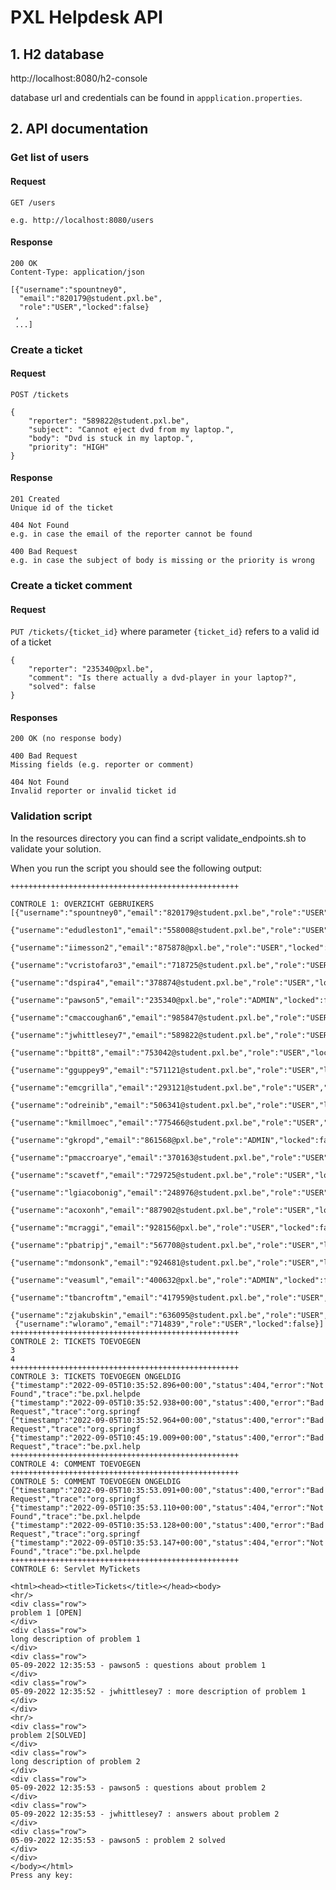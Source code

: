 # PXL Helpdesk API

## 1. H2 database

http://localhost:8080/h2-console

database url and credentials can be found in `appplication.properties`.

## 2. API documentation

### Get list of users

#### Request

`GET /users`

    e.g. http://localhost:8080/users


#### Response

    200 OK
    Content-Type: application/json

    [{"username":"spountney0",
      "email":"820179@student.pxl.be",
      "role":"USER","locked":false}
     ,
     ...]

### Create a ticket

#### Request

`POST /tickets`

    {
        "reporter": "589822@student.pxl.be",
        "subject": "Cannot eject dvd from my laptop.",
        "body": "Dvd is stuck in my laptop.",
        "priority": "HIGH"
    }


#### Response

    201 Created
    Unique id of the ticket

    404 Not Found
    e.g. in case the email of the reporter cannot be found

    400 Bad Request
    e.g. in case the subject of body is missing or the priority is wrong
    

### Create a ticket comment

#### Request
`PUT /tickets/{ticket_id}`
where parameter `{ticket_id}` refers to a valid id of a ticket

    {
        "reporter": "235340@pxl.be",
        "comment": "Is there actually a dvd-player in your laptop?",
        "solved": false
    }

#### Responses

    200 OK (no response body)
    
    400 Bad Request
    Missing fields (e.g. reporter or comment)

    404 Not Found
    Invalid reporter or invalid ticket id

### Validation script 

In the resources directory you can find a script validate_endpoints.sh to validate
your solution.

When you run the script you should see the following output:

    +++++++++++++++++++++++++++++++++++++++++++++++++++
    
    CONTROLE 1: OVERZICHT GEBRUIKERS
    [{"username":"spountney0","email":"820179@student.pxl.be","role":"USER","locked":false},
     {"username":"edudleston1","email":"558008@student.pxl.be","role":"USER","locked":false},
     {"username":"iimesson2","email":"875878@pxl.be","role":"USER","locked":false},
     {"username":"vcristofaro3","email":"718725@student.pxl.be","role":"USER","locked":false},
     {"username":"dspira4","email":"378874@student.pxl.be","role":"USER","locked":false},
     {"username":"pawson5","email":"235340@pxl.be","role":"ADMIN","locked":false},
     {"username":"cmaccoughan6","email":"985847@student.pxl.be","role":"USER","locked":false},
     {"username":"jwhittlesey7","email":"589822@student.pxl.be","role":"USER","locked":false},
     {"username":"bpitt8","email":"753042@student.pxl.be","role":"USER","locked":false},
     {"username":"gguppey9","email":"571121@student.pxl.be","role":"USER","locked":false},
     {"username":"emcgrilla","email":"293121@student.pxl.be","role":"USER","locked":false},
     {"username":"odreinib","email":"506341@student.pxl.be","role":"USER","locked":false},
     {"username":"kmillmoec","email":"775466@student.pxl.be","role":"USER","locked":false},
     {"username":"gkropd","email":"861568@pxl.be","role":"ADMIN","locked":false},
     {"username":"pmaccroarye","email":"370163@student.pxl.be","role":"USER","locked":false},
     {"username":"scavetf","email":"729725@student.pxl.be","role":"USER","locked":false},
     {"username":"lgiacobonig","email":"248976@student.pxl.be","role":"USER","locked":false},
     {"username":"acoxonh","email":"887902@student.pxl.be","role":"USER","locked":false},
     {"username":"mcraggi","email":"928156@pxl.be","role":"USER","locked":false},
     {"username":"pbatripj","email":"567708@student.pxl.be","role":"USER","locked":false},
     {"username":"mdonsonk","email":"924681@student.pxl.be","role":"USER","locked":false},
     {"username":"veasuml","email":"400632@pxl.be","role":"ADMIN","locked":false},
     {"username":"tbancroftm","email":"417959@student.pxl.be","role":"USER","locked":true},
     {"username":"zjakubskin","email":"636095@student.pxl.be","role":"USER","locked":false},
     {"username":"wloramo","email":"714839","role":"USER","locked":false}]
    +++++++++++++++++++++++++++++++++++++++++++++++++++
    CONTROLE 2: TICKETS TOEVOEGEN
    3
    4
    +++++++++++++++++++++++++++++++++++++++++++++++++++
    CONTROLE 3: TICKETS TOEVOEGEN ONGELDIG
    {"timestamp":"2022-09-05T10:35:52.896+00:00","status":404,"error":"Not Found","trace":"be.pxl.helpde
    {"timestamp":"2022-09-05T10:35:52.938+00:00","status":400,"error":"Bad Request","trace":"org.springf
    {"timestamp":"2022-09-05T10:35:52.964+00:00","status":400,"error":"Bad Request","trace":"org.springf
    {"timestamp":"2022-09-05T10:45:19.009+00:00","status":400,"error":"Bad Request","trace":"be.pxl.help
    +++++++++++++++++++++++++++++++++++++++++++++++++++
    CONTROLE 4: COMMENT TOEVOEGEN
    +++++++++++++++++++++++++++++++++++++++++++++++++++
    CONTROLE 5: COMMENT TOEVOEGEN ONGELDIG
    {"timestamp":"2022-09-05T10:35:53.091+00:00","status":400,"error":"Bad Request","trace":"org.springf
    {"timestamp":"2022-09-05T10:35:53.110+00:00","status":404,"error":"Not Found","trace":"be.pxl.helpde
    {"timestamp":"2022-09-05T10:35:53.128+00:00","status":400,"error":"Bad Request","trace":"org.springf
    {"timestamp":"2022-09-05T10:35:53.147+00:00","status":404,"error":"Not Found","trace":"be.pxl.helpde
    +++++++++++++++++++++++++++++++++++++++++++++++++++
    CONTROLE 6: Servlet MyTickets
    
    <html><head><title>Tickets</title></head><body>
    <hr/>
    <div class="row">
    problem 1 [OPEN]
    </div>
    <div class="row">
    long description of problem 1
    </div>
    <div class="row">
    05-09-2022 12:35:53 - pawson5 : questions about problem 1
    </div>
    <div class="row">
    05-09-2022 12:35:52 - jwhittlesey7 : more description of problem 1
    </div>
    </div>
    <hr/>
    <div class="row">
    problem 2[SOLVED]
    </div>
    <div class="row">
    long description of problem 2
    </div>
    <div class="row">
    05-09-2022 12:35:53 - pawson5 : questions about problem 2
    </div>
    <div class="row">
    05-09-2022 12:35:53 - jwhittlesey7 : answers about problem 2
    </div>
    <div class="row">
    05-09-2022 12:35:53 - pawson5 : problem 2 solved
    </div>
    </div>
    </body></html>
    Press any key:
